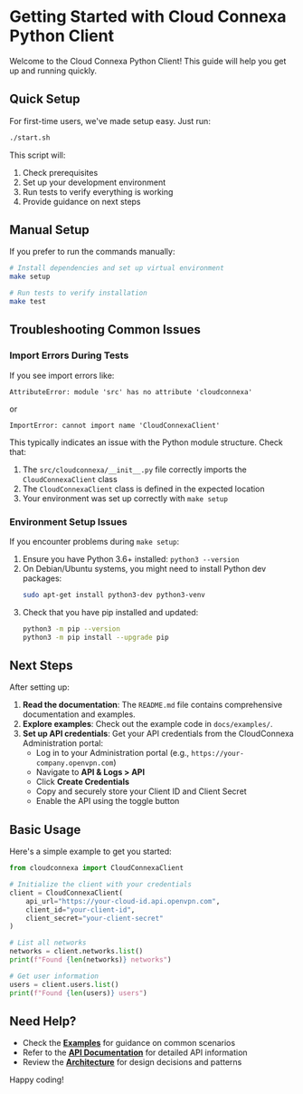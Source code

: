 # Getting Started with Cloud Connexa Python Client

Welcome to the Cloud Connexa Python Client! This guide will help you get up and running quickly.

## Quick Setup

For first-time users, we've made setup easy. Just run:

```bash
./start.sh
```

This script will:
1. Check prerequisites
2. Set up your development environment
3. Run tests to verify everything is working
4. Provide guidance on next steps

## Manual Setup

If you prefer to run the commands manually:

```bash
# Install dependencies and set up virtual environment
make setup

# Run tests to verify installation
make test
```

## Troubleshooting Common Issues

### Import Errors During Tests

If you see import errors like:
```
AttributeError: module 'src' has no attribute 'cloudconnexa'
```
or 
```
ImportError: cannot import name 'CloudConnexaClient'
```

This typically indicates an issue with the Python module structure. Check that:

1. The `src/cloudconnexa/__init__.py` file correctly imports the `CloudConnexaClient` class
2. The `CloudConnexaClient` class is defined in the expected location
3. Your environment was set up correctly with `make setup`

### Environment Setup Issues

If you encounter problems during `make setup`:

1. Ensure you have Python 3.6+ installed: `python3 --version`
2. On Debian/Ubuntu systems, you might need to install Python dev packages:
   ```bash
   sudo apt-get install python3-dev python3-venv
   ```
3. Check that you have pip installed and updated:
   ```bash
   python3 -m pip --version
   python3 -m pip install --upgrade pip
   ```

## Next Steps

After setting up:

1. **Read the documentation**: The `README.md` file contains comprehensive documentation and examples.
2. **Explore examples**: Check out the example code in `docs/examples/`.
3. **Set up API credentials**: Get your API credentials from the CloudConnexa Administration portal:
   - Log in to your Administration portal (e.g., `https://your-company.openvpn.com`)
   - Navigate to **API & Logs > API**
   - Click **Create Credentials**
   - Copy and securely store your Client ID and Client Secret
   - Enable the API using the toggle button

## Basic Usage

Here's a simple example to get you started:

```python
from cloudconnexa import CloudConnexaClient

# Initialize the client with your credentials
client = CloudConnexaClient(
    api_url="https://your-cloud-id.api.openvpn.com",
    client_id="your-client-id",
    client_secret="your-client-secret"
)

# List all networks
networks = client.networks.list()
print(f"Found {len(networks)} networks")

# Get user information
users = client.users.list()
print(f"Found {len(users)} users")
```

## Need Help?

- Check the **[Examples](docs/examples/README.md)** for guidance on common scenarios
- Refer to the **[API Documentation](docs/api/README.md)** for detailed API information
- Review the **[Architecture](docs/architecture/README.md)** for design decisions and patterns

Happy coding! 